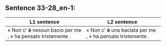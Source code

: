 
## Sentence 33-28_en-1:


L1 sentence | L2 sentence
--- | ---
« Non c'  **è**  nessun bacio per me , » ha pensato tristemente . | « Non c'  **è**  una baciata per me , » ha pensato tristemente .


